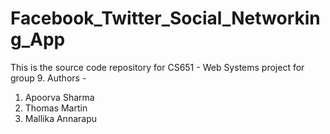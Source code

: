 # Facebook_Twitter_Social_Networking_App

This is the source code repository for CS651 - Web Systems project for group 9. Authors - 
1. Apoorva Sharma 
2. Thomas Martin
3. Mallika Annarapu
